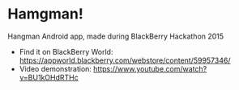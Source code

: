 # Hamgman!

Hangman Android app, made during BlackBerry Hackathon 2015

  * Find it on BlackBerry World: https://appworld.blackberry.com/webstore/content/59957346/
  * Video demonstration: https://www.youtube.com/watch?v=BU1kOHdRTHc
